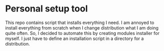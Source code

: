 # Personal setup tool
This repo contains script that installs everything I need.  I am annoyed to
install everything from scratch when I change distribution what I am doing
quite often. So, I decided to automate this by creating modules installer for
myself.  I just have to define an installation script in a directory for a
distribution.
